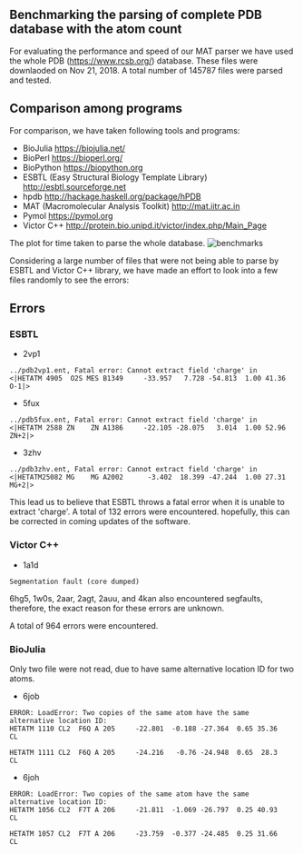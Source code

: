 ## Benchmarking the parsing of complete PDB database with the atom count

For evaluating the performance and speed of our MAT parser we have used the whole PDB  (https://www.rcsb.org/) database. These files were downlaoded on Nov 21, 2018. A total number of 145787 files were parsed and tested.

## Comparison among programs
For comparison, we have taken following tools and programs:
* BioJulia https://biojulia.net/
* BioPerl https://bioperl.org/
* BioPython https://biopython.org
* ESBTL (Easy Structural Biology Template Library) http://esbtl.sourceforge.net
* hpdb http://hackage.haskell.org/package/hPDB
* MAT (Macromolecular Analysis Toolkit) http://mat.iitr.ac.in 
* Pymol https://pymol.org
* Victor C++ http://protein.bio.unipd.it/victor/index.php/Main_Page

The plot for time taken to parse the whole database. ![benchmarks](data/benchmarks.png) 

Considering a large number of files that were not being able to parse by ESBTL and Victor C++ library, we have made an effort to look into a few files randomly to see the errors:

## Errors
### ESBTL

* 2vp1
```
../pdb2vp1.ent, Fatal error: Cannot extract field 'charge' in 
<|HETATM 4905  O2S MES B1349     -33.957   7.728 -54.813  1.00 41.36           O-1|>
```
* 5fux
```
../pdb5fux.ent, Fatal error: Cannot extract field 'charge' in 
<|HETATM 2588 ZN    ZN A1386     -22.105 -28.075   3.014  1.00 52.96          ZN+2|>
```
* 3zhv
```
../pdb3zhv.ent, Fatal error: Cannot extract field 'charge' in 
<|HETATM25082 MG    MG A2002      -3.402  18.399 -47.244  1.00 27.31          MG+2|>
```
This lead us to believe that ESBTL throws a fatal error when it is unable to extract 'charge'. A total of 132 errors were encountered. hopefully, this can be corrected in coming updates of the software.

### Victor C++

* 1a1d
```
Segmentation fault (core dumped)
```
6hg5, 1w0s, 2aar, 2agt, 2auu, and 4kan also encountered segfaults, therefore, the exact reason for these errors are unknown.

A total of 964 errors were encountered.

### BioJulia
Only two file were not read, due to have same alternative location ID for two atoms.

* 6job
```
ERROR: LoadError: Two copies of the same atom have the same alternative location ID:
HETATM 1110 CL2  F6Q A 205     -22.801  -0.188 -27.364  0.65 35.36          CL  

HETATM 1111 CL2  F6Q A 205     -24.216   -0.76 -24.948  0.65  28.3          CL  
```
* 6joh
```
ERROR: LoadError: Two copies of the same atom have the same alternative location ID:
HETATM 1056 CL2  F7T A 206     -21.811  -1.069 -26.797  0.25 40.93          CL  

HETATM 1057 CL2  F7T A 206     -23.759  -0.377 -24.485  0.25 31.66          CL  
```
